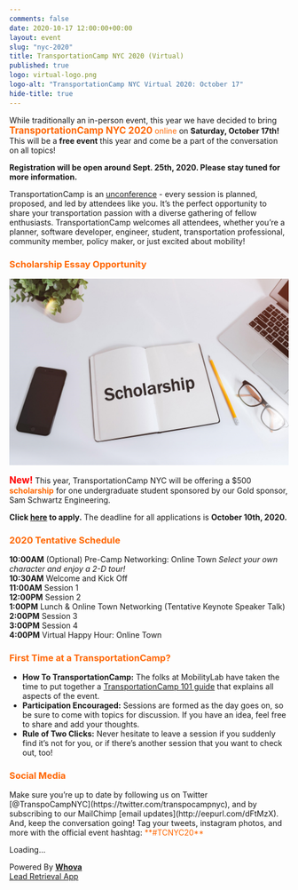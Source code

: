 ```yaml
---
comments: false
date: 2020-10-17 12:00:00+00:00
layout: event
slug: "nyc-2020"
title: TransportationCamp NYC 2020 (Virtual)
published: true
logo: virtual-logo.png
logo-alt: "TransportationCamp NYC Virtual 2020: October 17"
hide-title: true
---
```


While traditionally an in-person event, this year we have decided to bring <span style="color: #FF6600;"><span style="font-size: larger">**TransportationCamp NYC 2020**</span> online</span> on **Saturday, October 17th!** This will be a **free event** this year and come be a part of the conversation on all topics!

**Registration will be open around Sept. 25th, 2020. Please stay tuned for more information.**

TransportationCamp is an [unconference](https://en.wikipedia.org/wiki/Unconference) - every session is planned, proposed, and led by attendees like you. It’s the perfect opportunity to share your transportation passion with a diverse gathering of fellow enthusiasts. TransportationCamp welcomes all attendees, whether you’re a planner, software developer, engineer, student, transportation professional, community member, policy maker, or just excited about mobility!

<h3 style="color: #FF6600;">Scholarship Essay Opportunity</h3>

<img src="scholarship.jpg" alt="Scholarship available" />

<span style="color: #FF0000; font-size: larger;">**New!**</span> This year, TransportationCamp NYC will be offering a $500 <span style="color: #FF6600;">**scholarship**</span> for one undergraduate student sponsored by our Gold sponsor, Sam Schwartz Engineering. 

**Click [here](https://forms.gle/JXfei4tRyckUTMZS7) to apply.** The deadline for all applications is **October 10th, 2020.**

<h3 style="color: #FF6600;">2020 Tentative Schedule</h3>

**10:00AM** (Optional) Pre-Camp Networking: Online Town *Select your own character and enjoy a 2-D tour!*  
**10:30AM** Welcome and Kick Off  
**11:00AM** Session 1  
**12:00PM** Session 2  
**1:00PM** Lunch & Online Town Networking (Tentative Keynote Speaker Talk)  
**2:00PM** Session 3  
**3:00PM** Session 4  
**4:00PM** Virtual Happy Hour: Online Town

<h3 style="color: #FF6600;">First Time at a TransportationCamp?</h3>

- **How To TransportationCamp:** The folks at MobilityLab have taken the time to put together a [TransportationCamp 101 guide](http://transportationcamp.org/2011/02/how-transportationcamp-works-the-essential-guide/) that explains all aspects of the event.
- **Participation Encouraged:** Sessions are formed as the day goes on, so be sure to come with topics for discussion. If you have an idea, feel free to share and add your thoughts.
- **Rule of Two Clicks:** Never hesitate to leave a session if you suddenly find it’s not for you, or if there’s another session that you want to check out, too!

<h3 style="color: #FF6600;">Social Media</h3>
Make sure you’re up to date by following us on Twitter [@TranspoCampNYC](https://twitter.com/transpocampnyc), and by subscribing to our MailChimp [email updates](http://eepurl.com/dFtMzX). And, keep the conversation going! Tag your tweets, instagram photos, and more with the official event hashtag: <span style="color: #FF6600;">**#TCNYC20**</span>

<div><div title="Whova event and conference app" id="whova-sponsorwidget"><p id="whova-loading">Loading...</p></div><script src="https://whova.com/static/frontend/xems/js/whova-sponsor-widget.js?eid=trans7_202010&host=https://whova.com" type="text/javascript" id="embeded-sponsor-script"></script><div id="whova-wrap">Powered By <a class="brandlink" target="_blank" href="https://whova.com/trade-show-app-lead-retrieval/"><b>Whova</b></a><br/><a id="whova-emslink" class="brandanchorlink" target="_blank" href="https://whova.com/trade-show-app-lead-retrieval/">Lead Retrieval App</a></div></div>